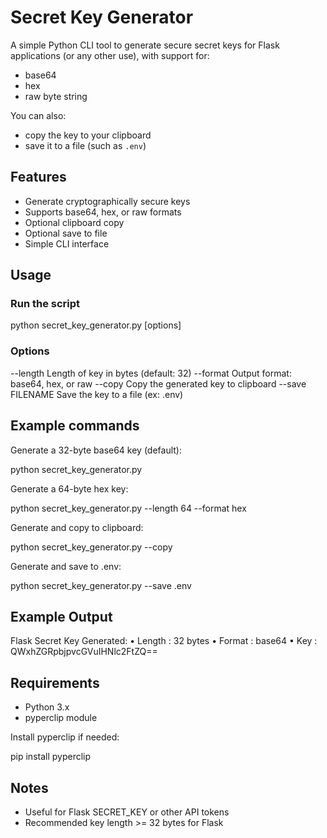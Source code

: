 # Secret Key Generator

A simple Python CLI tool to generate secure secret keys for Flask applications (or any other use), with support for:

* base64
* hex
* raw byte string

You can also:

* copy the key to your clipboard
* save it to a file (such as `.env`)

## Features

* Generate cryptographically secure keys
* Supports base64, hex, or raw formats
* Optional clipboard copy
* Optional save to file
* Simple CLI interface

## Usage

### Run the script

python secret\_key\_generator.py \[options]

### Options

\--length        Length of key in bytes (default: 32)
\--format        Output format: base64, hex, or raw
\--copy          Copy the generated key to clipboard
\--save FILENAME Save the key to a file (ex: .env)

## Example commands

Generate a 32-byte base64 key (default):

python secret\_key\_generator.py

Generate a 64-byte hex key:

python secret\_key\_generator.py --length 64 --format hex

Generate and copy to clipboard:

python secret\_key\_generator.py --copy

Generate and save to .env:

python secret\_key\_generator.py --save .env

## Example Output

Flask Secret Key Generated:
• Length : 32 bytes
• Format : base64
• Key    : QWxhZGRpbjpvcGVuIHNlc2FtZQ==

## Requirements

* Python 3.x
* pyperclip module

Install pyperclip if needed:

pip install pyperclip

## Notes

* Useful for Flask SECRET\_KEY or other API tokens
* Recommended key length >= 32 bytes for Flask
